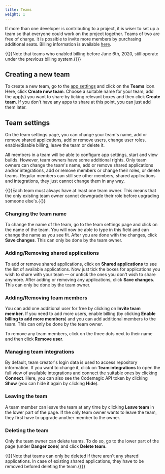 ```yaml
---
title: Teams
weight: 1
---
```


If more than one developer is contributing to a project, it is wiser to set up a team so that everyone could work on the project together. Teams of two are free of charge. It is possible to invite more members by purchasing additional seats. Billing information is available [here](https://codemagic.io/pricing/).

{{<notebox>}}Note that teams who enabled billing before June 6th, 2020, still operate under the previous billing system.{{</notebox>}}


## Creating a new team

To create a new team, go to the [app settings](`https://codemagic.io/apps`) and click on the **Teams** icon. Here, click **Create new team**. Choose a suitable name for your team, add the app(s) you want to share by ticking relevant boxes and then click **Create team**. If you don't have any apps to share at this point, you can just add them later.

## Team settings

On the team settings page, you can change your team's name, add or remove shared applications, add or remove users, change user roles, enable/disable billing, leave the team or delete it.

All members in a team will be able to configure app settings, start and view builds. However, team owners have some additional rights. Only team owners can change the team's name, add or remove shared applications and/or integrations, add or remove members or change their roles, or delete teams. Regular members can still see other members, shared applications and integrations, they just cannot change them in any way.

{{<notebox>}}Each team must always have at least one team owner. This means that the only existing team owner cannot downgrade their role before upgrading someone else's.{{</notebox>}}

### Changing the team name

To change the name of the team, go to the team settings page and click on the name of the team. You will now be able to type in this field and can change the name as you see fit. After you are done with the changes, click **Save changes**. This can only be done by the team owner.

### Adding/Removing shared applications

To add or remove shared applications, click on **Shared applications** to see the list of available applications. Now just tick the boxes for applications you wish to share with your team — or untick the ones you don't wish to share anymore. After adding or removing any applications, click **Save changes**. This can only be done by the team owner.

### Adding/Removing team members

You can add one additional user for free by clicking on **Invite team member**. If you need to add more users, enable billing (by clicking **Enable billing to add more members**) and you can add additional members to the team. This can only be done by the team owner.

To remove any team members, click on the three dots next to their name and then click **Remove user**.

### Managing team integrations

By default, team creator's login data is used to access repository information. If you want to change it, click on **Team integrations** to open the full view of available integrations and connect the suitable ones by clicking **Connect**. Here, you can also see the Codemagic API token by clicking **Show** (you can hide it again by clicking **Hide**).

### Leaving the team

A team member can leave the team at any time by clicking **Leave team** in the lower part of the page. If the only team owner wants to leave the team, they first have to upgrade another member to the owner.

### Deleting the team

Only the team owner can delete teams. To do so, go to the lower part of the page (under **Danger zone**) and click **Delete team**.

{{<notebox>}}Note that teams can only be deleted if there aren't any shared applications. In case of existing shared applications, they have to be removed befored deleting the team.{{</notebox>}}
